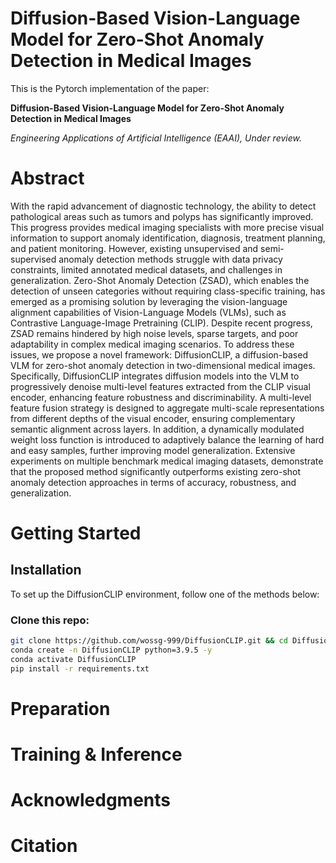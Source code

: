 # Diffusion-Based Vision-Language Model for Zero-Shot Anomaly Detection in Medical Images

This is the Pytorch implementation of the paper:

**Diffusion-Based Vision-Language Model for Zero-Shot Anomaly Detection in Medical Images**

*Engineering Applications of Artificial Intelligence (EAAI), Under review.*

# Abstract
With the rapid advancement of diagnostic technology, the ability to detect pathological areas such as tumors and polyps has significantly improved. This progress provides medical imaging specialists with more precise visual information to support anomaly identification, diagnosis, treatment planning, and patient monitoring. However, existing unsupervised and semi-supervised anomaly detection methods struggle with data privacy constraints, limited annotated medical datasets, and challenges in generalization. Zero-Shot Anomaly Detection (ZSAD), which enables the detection of unseen categories without requiring class-specific training, has emerged as a promising solution by leveraging the vision-language alignment capabilities of Vision-Language Models (VLMs), such as Contrastive Language-Image Pretraining (CLIP). Despite recent progress, ZSAD remains hindered by high noise levels, sparse targets, and poor adaptability in complex medical imaging scenarios. To address these issues, we propose a novel framework: DiffusionCLIP, a diffusion-based VLM for zero-shot anomaly detection in two-dimensional medical images. Specifically, DiffusionCLIP integrates diffusion models into the VLM to progressively denoise multi-level features extracted from the CLIP visual encoder, enhancing feature robustness and discriminability. A multi-level feature fusion strategy is designed to aggregate multi-scale representations from different depths of the visual encoder, ensuring complementary semantic alignment across layers. In addition, a dynamically modulated weight loss function is introduced to adaptively balance the learning of hard and easy samples, further improving model generalization. Extensive experiments on multiple benchmark medical imaging datasets, demonstrate that the proposed method significantly outperforms existing zero-shot anomaly detection approaches in terms of accuracy, robustness, and generalization.

# Getting Started

## Installation
To set up the DiffusionCLIP environment, follow one of the methods below:

### Clone this repo:
```bash
git clone https://github.com/wossg-999/DiffusionCLIP.git && cd DiffusionCLIP
conda create -n DiffusionCLIP python=3.9.5 -y
conda activate DiffusionCLIP
pip install -r requirements.txt
```

# Preparation

# Training & Inference

# Acknowledgments

# Citation
